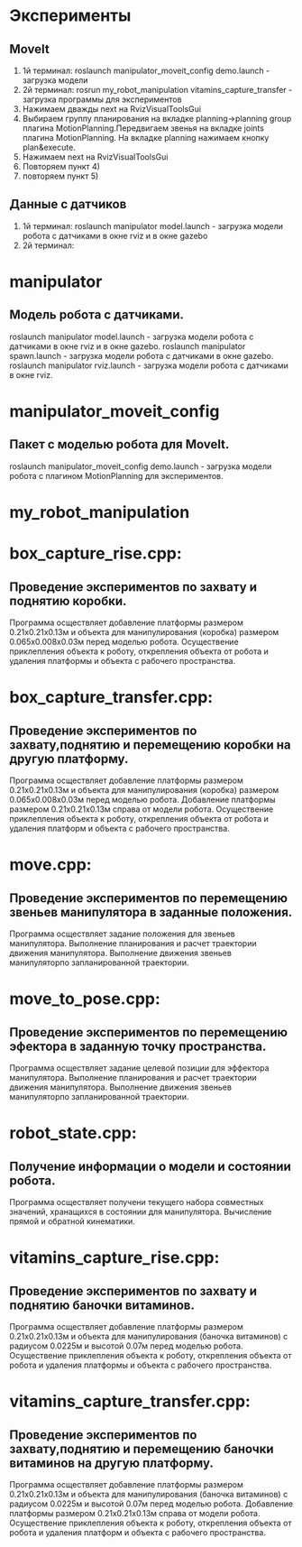 Эксперименты
==========================================
MoveIt
------------
1) 1й терминал: roslaunch manipulator_moveit_config demo.launch - загрузка модели
2) 2й терминал: rosrun my_robot_manipulation vitamins_capture_transfer - загрузка программы для экспериментов
3) Нажимаем дважды next на RvizVisualToolsGui
4) Выбираем группу планирования на вкладке planning->planning group плагина MotionPlanning.Передвигаем звенья на вкладке joints плагина MotionPlanning. На вкладке planning нажимаем кнопку plan&execute.
5) Нажимаем next на RvizVisualToolsGui
6) Повторяем пункт 4)
7) повторяем пункт 5)

Данные с датчиков
------------
1) 1й терминал: roslaunch manipulator model.launch - загрузка модели робота с датчиками в окне rviz и в окне gazebo
2) 2й терминал: 


# manipulator
Модель робота с датчиками.
------------
roslaunch manipulator model.launch - загрузка модели робота с датчиками в окне rviz и в окне gazebo. 
roslaunch manipulator spawn.launch - загрузка модели робота с датчиками в окне gazebo. 
roslaunch manipulator rviz.launch - загрузка модели робота с датчиками в окне rviz. 

# manipulator_moveit_config
Пакет с моделью робота для MoveIt.
------------
roslaunch manipulator_moveit_config demo.launch - загрузка модели робота с плагином MotionPlanning для экспериментов.

# my_robot_manipulation

box_capture_rise.cpp:
===========================================
Проведение экспериментов по захвату и поднятию коробки.
------------ 
Программа осществляет добавление платформы размером 0.21х0.21х0.13м и объекта 
для манипулирования (коробка) размером 0.065х0.008х0.03м перед моделью робота. 
Осуществение приклепления объекта к роботу, открепления объекта от робота 
и удаления платформы и объекта с рабочего пространства.

box_capture_transfer.cpp:
===========================================
Проведение экспериментов по захвату,поднятию и перемещению коробки на другую платформу.
------------  
Программа осществляет добавление платформы размером 0.21х0.21х0.13м и объекта 
для манипулирования (коробка) размером 0.065х0.008х0.03м перед моделью робота.
Добавление платформы размером 0.21х0.21х0.13м справа от модели робота.
Осуществение приклепления объекта к роботу, открепления объекта от робота 
и удаления платформ и объекта с рабочего пространства.

move.cpp:
===========================================
Проведение экспериментов по перемещению звеньев манипулятора в заданные положения.
------------ 
Программа осществляет задание положения для звеньев манипулятора. 
Выполнение планирования и расчет траектории движения манипулятора. 
Выполнение движения звеньев манипуляторпо запланированной траектории.

move_to_pose.cpp:
===========================================
Проведение экспериментов по перемещению эфектора в заданную точку пространства.
------------ 
Программа осществляет задание целевой позиции для эффектора манипулятора. 
Выполнение планирования и расчет траектории движения манипулятора. 
Выполнение движения звеньев манипуляторпо запланированной траектории.

robot_state.cpp:
===========================================
Получение информации о модели и состоянии робота.
------------ 
Программа осществляет получени текущего набора совместных значений, хранащихся в состоянии для манипулятора.
Вычисление прямой и обратной кинематики.

vitamins_capture_rise.cpp:
===========================================
Проведение экспериментов по захвату и поднятию баночки витаминов.
------------ 
Программа осществляет добавление платформы размером 0.21х0.21х0.13м и объекта 
для манипулирования (баночка витаминов) с радиусом 0.0225м и высотой 0.07м перед моделью робота. 
Осуществение приклепления объекта к роботу, открепления объекта от робота 
и удаления платформы и объекта с рабочего пространства.

vitamins_capture_transfer.cpp:
===========================================
Проведение экспериментов по захвату,поднятию и перемещению баночки витаминов на другую платформу.
------------ 
Программа осществляет добавление платформы размером 0.21х0.21х0.13м и объекта 
для манипулирования (баночка витаминов) с радиусом 0.0225м и высотой 0.07м перед моделью робота.
Добавление платформы размером 0.21х0.21х0.13м справа от модели робота.
Осуществение приклепления объекта к роботу, открепления объекта от робота 
и удаления платформ и объекта с рабочего пространства.
